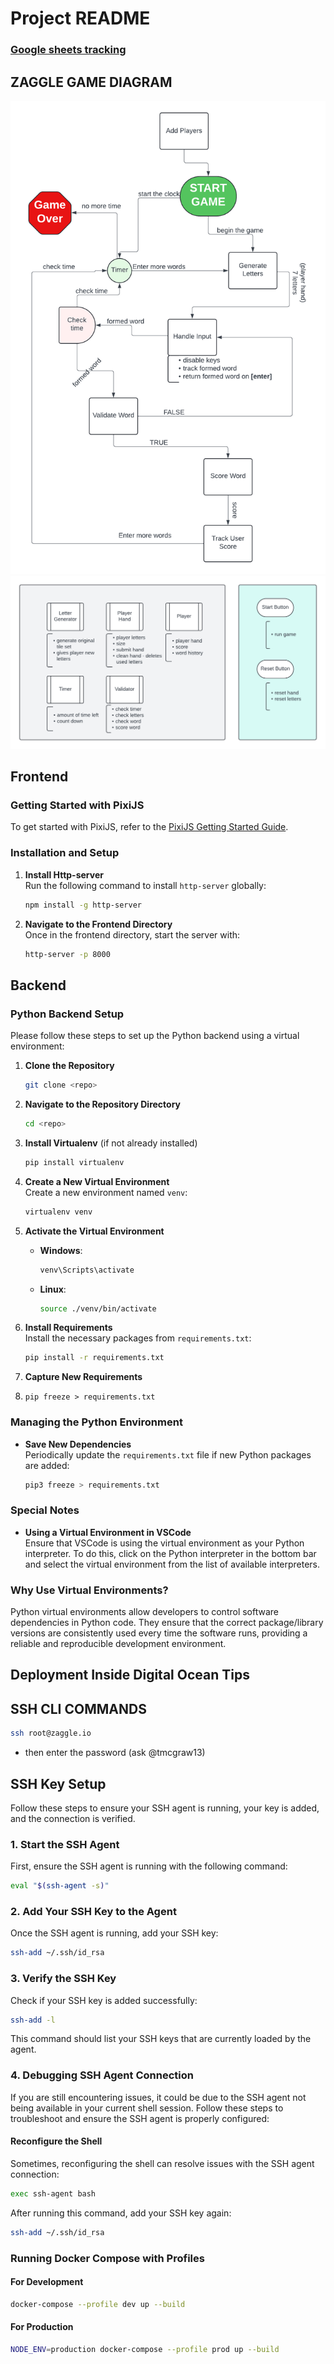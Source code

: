 # Project README
### [Google sheets tracking](https://docs.google.com/spreadsheets/d/1deUNmX3e9dHAxLaaXDsRY5MYcDtu5b-gI8qKmDXvWy0/edit?usp=sharing)
## ZAGGLE GAME DIAGRAM
![alt text](game_diagram_zaggle.png)
![alt text](zaggle_class.png)
## Frontend
### Getting Started with PixiJS

To get started with PixiJS, refer to the [PixiJS Getting Started Guide](https://pixijs.com/8.x/guides/basics/getting-started).

### Installation and Setup

1. **Install Http-server**  
   Run the following command to install `http-server` globally:
   ```bash
   npm install -g http-server
   ```

2. **Navigate to the Frontend Directory**  
   Once in the frontend directory, start the server with:
   ```bash
   http-server -p 8000
   ```

## Backend

### Python Backend Setup

Please follow these steps to set up the Python backend using a virtual environment:

1. **Clone the Repository**
   ```bash
   git clone <repo>
   ```

2. **Navigate to the Repository Directory**
   ```bash
   cd <repo>
   ```

3. **Install Virtualenv** (if not already installed)
   ```bash
   pip install virtualenv
   ```

4. **Create a New Virtual Environment**  
   Create a new environment named `venv`:
   ```bash
   virtualenv venv
   ```

5. **Activate the Virtual Environment**  
   - **Windows**:
     ```bash
     venv\Scripts\activate
     ```
   - **Linux**:
     ```bash
     source ./venv/bin/activate
     ```

6. **Install Requirements**  
   Install the necessary packages from `requirements.txt`:
   ```bash
   pip install -r requirements.txt
   ```
7. **Capture New Requirements**
8. ```
   pip freeze > requirements.txt
   ```

### Managing the Python Environment

- **Save New Dependencies**  
  Periodically update the `requirements.txt` file if new Python packages are added:
  ```bash
  pip3 freeze > requirements.txt
  ```

### Special Notes

- **Using a Virtual Environment in VSCode**  
  Ensure that VSCode is using the virtual environment as your Python interpreter. To do this, click on the Python interpreter in the bottom bar and select the virtual environment from the list of available interpreters.

### Why Use Virtual Environments?

Python virtual environments allow developers to control software dependencies in Python code. They ensure that the correct package/library versions are consistently used every time the software runs, providing a reliable and reproducible development environment.



## Deployment Inside Digital Ocean Tips
## SSH CLI COMMANDS
```sh
ssh root@zaggle.io
```
- then enter the password (ask @tmcgraw13)
## SSH Key Setup

Follow these steps to ensure your SSH agent is running, your key is added, and the connection is verified.

### 1. Start the SSH Agent

First, ensure the SSH agent is running with the following command:

```sh
eval "$(ssh-agent -s)"
```

### 2. Add Your SSH Key to the Agent

Once the SSH agent is running, add your SSH key:

```sh
ssh-add ~/.ssh/id_rsa
```

### 3. Verify the SSH Key

Check if your SSH key is added successfully:

```sh
ssh-add -l
```

This command should list your SSH keys that are currently loaded by the agent.

### 4. Debugging SSH Agent Connection

If you are still encountering issues, it could be due to the SSH agent not being available in your current shell session. Follow these steps to troubleshoot and ensure the SSH agent is properly configured:

#### Reconfigure the Shell

Sometimes, reconfiguring the shell can resolve issues with the SSH agent connection:

```sh
exec ssh-agent bash
```

After running this command, add your SSH key again:

```sh
ssh-add ~/.ssh/id_rsa
```



### Running Docker Compose with Profiles

#### For Development

```bash
docker-compose --profile dev up --build
```

#### For Production

```bash
NODE_ENV=production docker-compose --profile prod up --build
```

